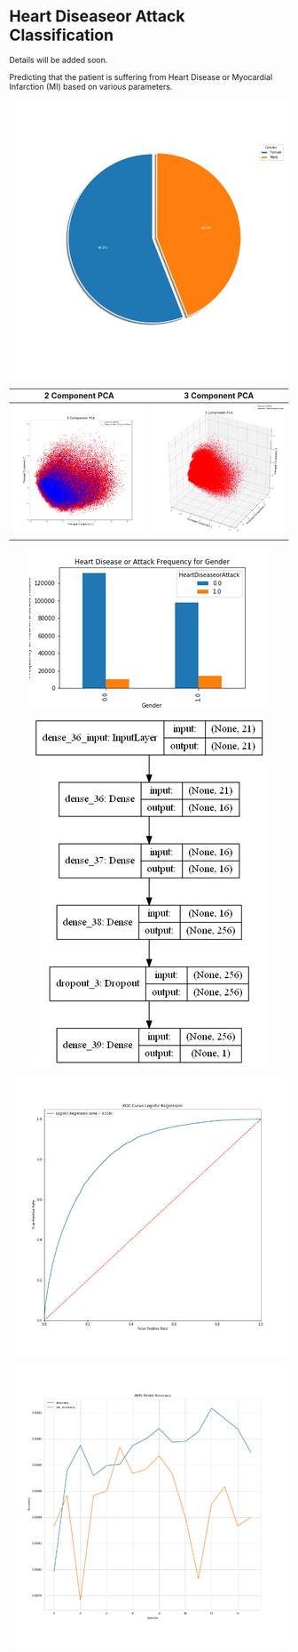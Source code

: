 
# Heart Diseaseor Attack Classification

Details will be added soon.

Predicting that the patient is suffering from Heart Disease or Myocardial Infarction (MI) based on various parameters.

![gender_pie](Plots/gender_pie.png)


| **2 Component PCA** | **3 Component PCA**  |
|--|--|
| ![2_pca](Plots/2_Component_PCA.png) | ![3_pca](Plots/3_Component_PCA.png) |

<p align="center">
    <img src="Plots/diseaseorAttack.png"> 
</p>

<p align="center">
    <img src="Plots/binary_input_and_output_model.png"> 
</p>

![roc_curve](Plots/Log_ROC_curve.png)

![val_acc](Plots/val_acc.png)
